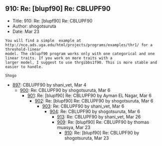 ## 910: Re: [blupf90] Re: CBLUPF90

- Title: 910: Re: [blupf90] Re: CBLUPF90
- Author: shogotsuruta
- Date: Mar 23
```
You will find a simple	example at http://nce.ads.uga.edu/html/projects/programs/examples/thr1/ for a threshold-linear
model. The cblupf90 program works only with one categorical and one linear traits. If you work on more traits with a
larger model, I suggest to use thrgibbs1f90. This is more stable and easier to handle.

Shogo
```

- [897](0897.md): CBLUPF90 by shani_vet, Mar 4
    - [900](0900.md): Re: CBLUPF90 by shogotsuruta, Mar 6
        - [901](0901.md): Re: [blupf90] Re: CBLUPF90 by Ayman EL Nagar, Mar 6
            - [902](0902.md): Re: [blupf90] Re: CBLUPF90 by shogotsuruta, Mar 6
                - [903](0903.md): Re: CBLUPF90 by shani_vet, Mar 6
                    - [904](0904.md): Re: CBLUPF90 by shogotsuruta, Mar 6
                        - [913](0913.md): Re: CBLUPF90 by shani_vet, Mar 26
                        - [909](0909.md): Re: [blupf90] Re: CBLUPF90 by thomas muasya, Mar 23
                            - [910](0910.md): Re: [blupf90] Re: CBLUPF90 by shogotsuruta, Mar 23
